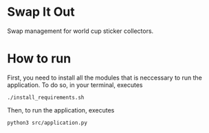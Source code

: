 # Swap It Out 

Swap management for world cup sticker collectors.

# How to run

First, you need to install all the modules that is neccessary to run the application. To do so, in your terminal,
 executes

    ./install_requirements.sh

Then, to run the application, executes

    python3 src/application.py


